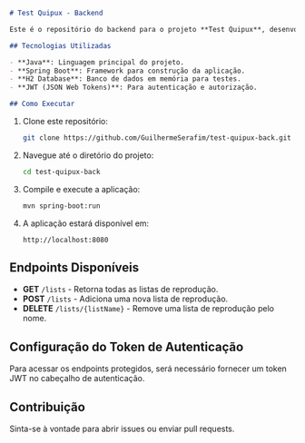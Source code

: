 
```markdown
# Test Quipux - Backend

Este é o repositório do backend para o projeto **Test Quipux**, desenvolvido utilizando **Spring Boot**.

## Tecnologias Utilizadas

- **Java**: Linguagem principal do projeto.
- **Spring Boot**: Framework para construção da aplicação.
- **H2 Database**: Banco de dados em memória para testes.
- **JWT (JSON Web Tokens)**: Para autenticação e autorização.

## Como Executar
```
1. Clone este repositório:
   ```bash
   git clone https://github.com/GuilhermeSerafim/test-quipux-back.git
   ```

2. Navegue até o diretório do projeto:
   ```bash
   cd test-quipux-back
   ```

3. Compile e execute a aplicação:
   ```bash
   mvn spring-boot:run
   ```

4. A aplicação estará disponível em:
   ```
   http://localhost:8080
   ```

## Endpoints Disponíveis

- **GET** `/lists` - Retorna todas as listas de reprodução.
- **POST** `/lists` - Adiciona uma nova lista de reprodução.
- **DELETE** `/lists/{listName}` - Remove uma lista de reprodução pelo nome.

## Configuração do Token de Autenticação

Para acessar os endpoints protegidos, será necessário fornecer um token JWT no cabeçalho de autenticação.

## Contribuição

Sinta-se à vontade para abrir issues ou enviar pull requests.
